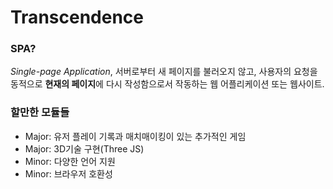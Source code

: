 Transcendence
===

### SPA?
*Single-page Application*, 서버로부터 새 페이지를 불러오지 않고, 사용자의 요청을 동적으로 **현재의 페이지**에 다시 작성함으로서 작동하는 웹 어플리케이션 또는 웹사이트.

### 할만한 모듈들
- Major: 유저 플레이 기록과 매치매이킹이 있는 추가적인 게임
- Major: 3D기술 구현(Three JS)
- Minor: 다양한 언어 지원
- Minor: 브라우저 호환성
